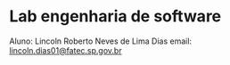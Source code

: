 # Lab engenharia de software

Aluno: Lincoln Roberto Neves de Lima Dias
email: lincoln.dias01@fatec.sp.gov.br
